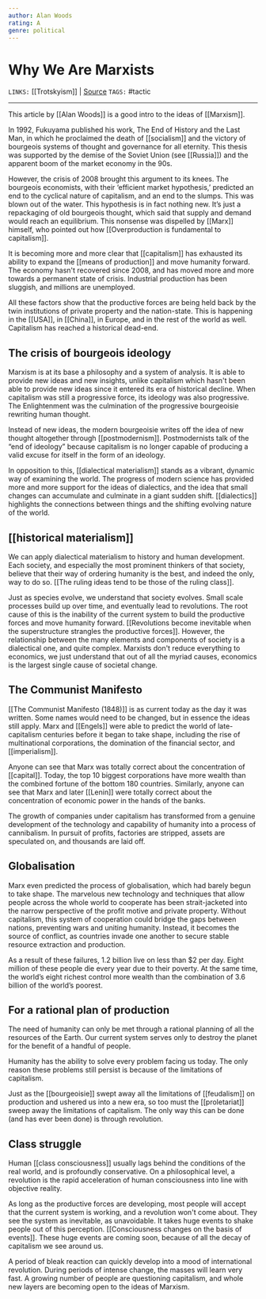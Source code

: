 ```yaml
---
author: Alan Woods
rating: A
genre: political
---
```

# Why We Are Marxists
`LINKS:` [[Trotskyism]] | [Source](https://www.marxist.com/why-we-are-marxists.htm)
`TAGS:`  #tactic 

---
This article by [[Alan Woods]] is a good intro to the ideas of [[Marxism]]. 

In 1992, Fukuyama published his work, The End of History and the Last Man, in which he proclaimed the death of [[socialism]] and the victory of bourgeois systems of thought and governance for all eternity. This thesis was supported by the demise of the Soviet Union (see [[Russia]]) and the apparent boom of the market economy in the 90s. 

However, the crisis of 2008 brought this argument to its knees. The bourgeois economists, with their ‘efficient market hypothesis,’ predicted an end to the cyclical nature of capitalism, and an end to the slumps. This was blown out of the water. This hypothesis is in fact nothing new. It’s just a repackaging of old bourgeois thought, which said that supply and demand would reach an equilibrium. This nonsense was dispelled by [[Marx]] himself, who pointed out how [[Overproduction is fundamental to capitalism]]. 

It is becoming more and more clear that [[capitalism]] has exhausted its ability to expand the [[means of production]] and move humanity forward. The economy hasn't recovered since 2008, and has moved more and more towards a permanent state of crisis. Industrial production has been sluggish, and millions are unemployed. 

All these factors show that the productive forces are being held back by the twin institutions of private property and the nation-state. This is happening in the [[USA]], in [[China]], in Europe, and in the rest of the world as well. Capitalism has reached a historical dead-end. 

## The crisis of bourgeois ideology
Marxism is at its base a philosophy and a system of analysis. It is able to provide new ideas and new insights, unlike capitalism which hasn't been able to provide new ideas since it entered its era of historical decline. When capitalism was still a progressive force, its ideology was also progressive. The Enlightenment was the culmination of the progressive bourgeoisie rewriting human thought. 

Instead of new ideas, the modern bourgeoisie writes off the idea of new thought altogether through [[postmodernism]]. Postmodernists talk of the “end of ideology” because capitalism is no longer capable of producing a valid excuse for itself in the form of an ideology. 

In opposition to this, [[dialectical materialism]] stands as a vibrant, dynamic way of examining the world. The progress of modern science has provided more and more support for the ideas of dialectics, and the idea that small changes can accumulate and culminate in a giant sudden shift. [[dialectics]] highlights the connections between things and the shifting evolving nature of the world. 

## [[historical materialism]] 
We can apply dialectical materialism to history and human development. Each society, and especially the most prominent thinkers of that society, believe that their way of ordering humanity is the best, and indeed the only, way to do so. [[The ruling ideas tend to be those of the ruling class]]. 

Just as species evolve, we understand that society evolves. Small scale processes build up over time, and eventually lead to revolutions. The root cause of this is the inability of the current system to build the productive forces and move humanity forward. [[Revolutions become inevitable when the superstructure strangles the productive forces]]. However, the relationship between the many elements and components of society is a dialectical one, and quite complex. Marxists don't reduce everything to economics, we just understand that out of all the myriad causes, economics is the largest single cause of societal change. 

## The Communist Manifesto 
[[The Communist Manifesto (1848)]] is as current today as the day it was written. Some names would need to be changed, but in essence the ideas still apply. Marx and [[Engels]] were able to predict the world of late-capitalism centuries before it began to take shape, including the rise of multinational corporations, the domination of the financial sector, and [[imperialism]]. 

Anyone can see that Marx was totally correct about the concentration of [[capital]]. Today, the top 10 biggest corporations have more wealth than the combined fortune of the bottom 180 countries. Similarly, anyone can see that Marx and later [[Lenin]] were totally correct about the concentration of economic power in the hands of the banks. 

The growth of companies under capitalism has transformed from a genuine development of the technology and capability of humanity into a process of cannibalism. In pursuit of profits, factories are stripped, assets are speculated on, and thousands are laid off. 

## Globalisation
Marx even predicted the process of globalisation, which had barely begun to take shape. The marvelous new technology and techniques that allow people across the whole world to cooperate has been strait-jacketed into the narrow perspective of the profit motive and private property. Without capitalism, this system of cooperation could bridge the gaps between nations, preventing wars and uniting humanity. Instead, it becomes the source of conflict, as countries invade one another to secure stable resource extraction and production. 

As a result of these failures, 1.2 billion live on less than $2 per day. Eight million of these people die every year due to their poverty. At the same time, the world’s eight richest control more wealth than the combination of 3.6 billion of the world’s poorest. 

## For a rational plan of production
The need of humanity can only be met through a rational planning of all the resources of the Earth. Our current system serves only to destroy the planet for the benefit of a handful of people. 

Humanity has the ability to solve every problem facing us today. The only reason these problems still persist is because of the limitations of capitalism. 

Just as the [[bourgeoisie]] swept away all the limitations of [[feudalism]] on production and ushered us into a new era, so too must the [[proletariat]] sweep away the limitations of capitalism. The only way this can be done (and has ever been done) is through revolution. 

## Class struggle
Human [[class consciousness]] usually lags behind the conditions of the real world, and is profoundly conservative. On a philosophical level, a revolution is the rapid acceleration of human consciousness into line with objective reality. 

As long as the productive forces are developing, most people will accept that the current system is working, and a revolution won't come about. They see the system as inevitable, as unavoidable. It takes huge events to shake people out of this perception. [[Consciousness changes on the basis of events]]. These huge events are coming soon, because of all the decay of capitalism we see around us. 

A period of bleak reaction can quickly develop into a mood of international revolution. During periods of intense change, the masses will learn very fast. A growing number of people are questioning capitalism, and whole new layers are becoming open to the ideas of Marxism. 
